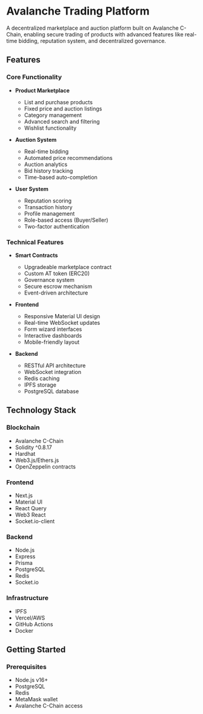 # Avalanche Trading Platform

A decentralized marketplace and auction platform built on Avalanche C-Chain, enabling secure trading of products with advanced features like real-time bidding, reputation system, and decentralized governance.

## Features

### Core Functionality
- **Product Marketplace**
  - List and purchase products
  - Fixed price and auction listings
  - Category management
  - Advanced search and filtering
  - Wishlist functionality

- **Auction System**
  - Real-time bidding
  - Automated price recommendations
  - Auction analytics
  - Bid history tracking
  - Time-based auto-completion

- **User System**
  - Reputation scoring
  - Transaction history
  - Profile management
  - Role-based access (Buyer/Seller)
  - Two-factor authentication

### Technical Features
- **Smart Contracts**
  - Upgradeable marketplace contract
  - Custom AT token (ERC20)
  - Governance system
  - Secure escrow mechanism
  - Event-driven architecture

- **Frontend**
  - Responsive Material UI design
  - Real-time WebSocket updates
  - Form wizard interfaces
  - Interactive dashboards
  - Mobile-friendly layout

- **Backend**
  - RESTful API architecture
  - WebSocket integration
  - Redis caching
  - IPFS storage
  - PostgreSQL database

## Technology Stack

### Blockchain
- Avalanche C-Chain
- Solidity ^0.8.17
- Hardhat
- Web3.js/Ethers.js
- OpenZeppelin contracts

### Frontend
- Next.js
- Material UI
- React Query
- Web3 React
- Socket.io-client

### Backend
- Node.js
- Express
- Prisma
- PostgreSQL
- Redis
- Socket.io

### Infrastructure
- IPFS
- Vercel/AWS
- GitHub Actions
- Docker

## Getting Started

### Prerequisites
- Node.js v16+
- PostgreSQL
- Redis
- MetaMask wallet
- Avalanche C-Chain access
 